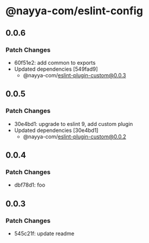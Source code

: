 # @nayya-com/eslint-config

## 0.0.6

### Patch Changes

- 60f51e2: add common to exports
- Updated dependencies [549fad9]
  - @nayya-com/eslint-plugin-custom@0.0.3

## 0.0.5

### Patch Changes

- 30e4bd1: upgrade to eslint 9, add custom plugin
- Updated dependencies [30e4bd1]
  - @nayya-com/eslint-plugin-custom@0.0.2

## 0.0.4

### Patch Changes

- dbf78d1: foo

## 0.0.3

### Patch Changes

- 545c21f: update readme
